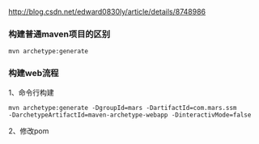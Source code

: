 
http://blog.csdn.net/edward0830ly/article/details/8748986


### 构建普通maven项目的区别 ###

    mvn archetype:generate  



### 构建web流程 ###
1、命令行构建

    mvn archetype:generate -DgroupId=mars -DartifactId=com.mars.ssm 
    -DarchetypeArtifactId=maven-archetype-webapp -DinteractivMode=false


2、修改pom














